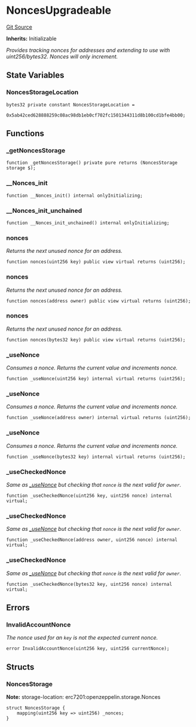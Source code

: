 # NoncesUpgradeable
[Git Source](https://github.com/ambrosus/token-bridge/blob/993622e8c41d2a383e3259906b546417f92b844e/contracts/utils/NoncesUpgradeable.sol)

**Inherits:**
Initializable

*Provides tracking nonces for addresses and extending to use with uint256/bytes32. Nonces will only increment.*


## State Variables
### NoncesStorageLocation

```solidity
bytes32 private constant NoncesStorageLocation =
    0x5ab42ced628888259c08ac98db1eb0cf702fc1501344311d8b100cd1bfe4bb00;
```


## Functions
### _getNoncesStorage


```solidity
function _getNoncesStorage() private pure returns (NoncesStorage storage $);
```

### __Nonces_init


```solidity
function __Nonces_init() internal onlyInitializing;
```

### __Nonces_init_unchained


```solidity
function __Nonces_init_unchained() internal onlyInitializing;
```

### nonces

*Returns the next unused nonce for an address.*


```solidity
function nonces(uint256 key) public view virtual returns (uint256);
```

### nonces

*Returns the next unused nonce for an address.*


```solidity
function nonces(address owner) public view virtual returns (uint256);
```

### nonces

*Returns the next unused nonce for an address.*


```solidity
function nonces(bytes32 key) public view virtual returns (uint256);
```

### _useNonce

*Consumes a nonce.
Returns the current value and increments nonce.*


```solidity
function _useNonce(uint256 key) internal virtual returns (uint256);
```

### _useNonce

*Consumes a nonce.
Returns the current value and increments nonce.*


```solidity
function _useNonce(address owner) internal virtual returns (uint256);
```

### _useNonce

*Consumes a nonce.
Returns the current value and increments nonce.*


```solidity
function _useNonce(bytes32 key) internal virtual returns (uint256);
```

### _useCheckedNonce

*Same as [_useNonce](/contracts/utils/NoncesUpgradeable.sol/abstract.NoncesUpgradeable.md#_usenonce) but checking that `nonce` is the next valid for `owner`.*


```solidity
function _useCheckedNonce(uint256 key, uint256 nonce) internal virtual;
```

### _useCheckedNonce

*Same as [_useNonce](/contracts/utils/NoncesUpgradeable.sol/abstract.NoncesUpgradeable.md#_usenonce) but checking that `nonce` is the next valid for `owner`.*


```solidity
function _useCheckedNonce(address owner, uint256 nonce) internal virtual;
```

### _useCheckedNonce

*Same as [_useNonce](/contracts/utils/NoncesUpgradeable.sol/abstract.NoncesUpgradeable.md#_usenonce) but checking that `nonce` is the next valid for `owner`.*


```solidity
function _useCheckedNonce(bytes32 key, uint256 nonce) internal virtual;
```

## Errors
### InvalidAccountNonce
*The nonce used for an `key` is not the expected current nonce.*


```solidity
error InvalidAccountNonce(uint256 key, uint256 currentNonce);
```

## Structs
### NoncesStorage
**Note:**
storage-location: erc7201:openzeppelin.storage.Nonces


```solidity
struct NoncesStorage {
    mapping(uint256 key => uint256) _nonces;
}
```

